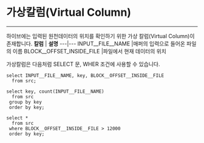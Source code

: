 # 가상칼럼(Virtual Column)
***
하이브에는 입력된 원천데이터의 위치를 확인하기 위한 가상 칼럼(Virtual Column)이 존재합니다.
**칼럼** |	**설명**
---|---
INPUT__FILE__NAME	|매퍼의 입력으로 들어온 파일의 이름
BLOCK__OFFSET_INSIDE_FILE	|파일에서 현재 데이터의 위치

가상칼럼은 다음처럼 SELECT 문, WHER 조건에 사용할 수 있습니다.
```
select INPUT__FILE__NAME, key, BLOCK__OFFSET__INSIDE__FILE 
  from src;

select key, count(INPUT__FILE__NAME) 
  from src 
 group by key 
 order by key;

select * 
  from src 
 where BLOCK__OFFSET__INSIDE__FILE > 12000 
 order by key;
```




